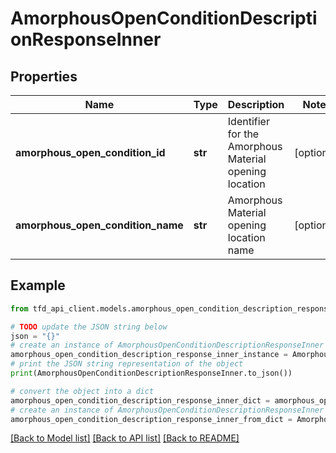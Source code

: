 # AmorphousOpenConditionDescriptionResponseInner


## Properties

Name | Type | Description | Notes
------------ | ------------- | ------------- | -------------
**amorphous_open_condition_id** | **str** | Identifier for the Amorphous Material opening location | [optional] 
**amorphous_open_condition_name** | **str** | Amorphous Material opening location name | [optional] 

## Example

```python
from tfd_api_client.models.amorphous_open_condition_description_response_inner import AmorphousOpenConditionDescriptionResponseInner

# TODO update the JSON string below
json = "{}"
# create an instance of AmorphousOpenConditionDescriptionResponseInner from a JSON string
amorphous_open_condition_description_response_inner_instance = AmorphousOpenConditionDescriptionResponseInner.from_json(json)
# print the JSON string representation of the object
print(AmorphousOpenConditionDescriptionResponseInner.to_json())

# convert the object into a dict
amorphous_open_condition_description_response_inner_dict = amorphous_open_condition_description_response_inner_instance.to_dict()
# create an instance of AmorphousOpenConditionDescriptionResponseInner from a dict
amorphous_open_condition_description_response_inner_from_dict = AmorphousOpenConditionDescriptionResponseInner.from_dict(amorphous_open_condition_description_response_inner_dict)
```
[[Back to Model list]](../README.md#documentation-for-models) [[Back to API list]](../README.md#documentation-for-api-endpoints) [[Back to README]](../README.md)


